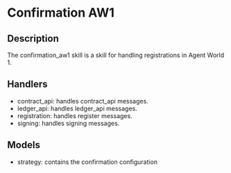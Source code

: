 # Confirmation AW1

## Description

The confirmation_aw1 skill is a skill for handling registrations in Agent World 1.

## Handlers

* contract_api: handles contract_api messages.
* ledger_api: handles ledger_api messages.
* registration: handles register messages.
* signing: handles signing messages.

## Models

* strategy: contains the confirmation configuration
